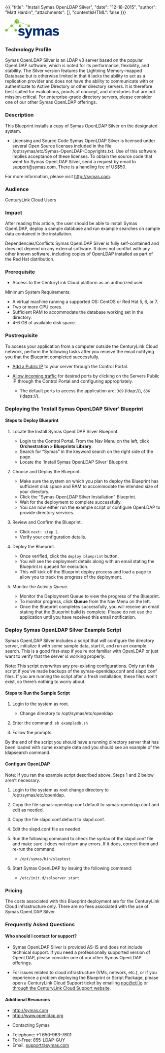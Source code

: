 {{{
  "title": "Install Symas OpenLDAP Silver",
  "date": "12-18-2015",
  "author": "Matt Hardin",
  "attachments": [],
  "contentIsHTML": false
}}}

![Symas Corp.](../../images/symas-logo.png)

### Technology Profile
Symas OpenLDAP Silver is an LDAP v3 server based on the popular OpenLDAP software, which is noted for its performance, flexibility, and stability. The Silver version features the Lightning Memory-mapped Database but is otherwise limited in that it lacks the ability to act as a replication provider and does not have the ability to communicate with or authenticate to Active Directory or other directory servers. It is therefore best suited for evaluations, proofs of concept, and directories that are not mission-critical. For enterprise-grade directory servers, please consider one of our other Symas OpenLDAP offerings.

### Description
This Blueprint installs a copy of Symas OpenLDAP Silver on the designated system.

* Licensing and Source Code
Symas OpenLDAP Silver is licensed under several Open Source licenses included in the file /opt/symas/etc/Symas-OpenLDAP-Copyrights.txt. Use of this software implies acceptance of these licenses. To obtain the source code that went for Symas OpenLDAP Silver, send a request by email to support@symas.com. There is a handling fee of US$50.

For more information, please visit http://symas.com.

### Audience
CenturyLink Cloud Users

### Impact
After reading this article, the user should be able to install Symas OpenLDAP, deploy a sample database and run example searches on sample data contained in the installation.

Dependencies/Conflicts
Symas OpenLDAP Silver is fully self-contained and does not depend on any external software. It does not conflict with any other known software, including copies of OpenLDAP installed as part of the Red Hat distribution.

### Prerequisite
* Access to the CenturyLink Cloud platform as an authorized user.

Minimum System Requirements:
* A virtual machine running a supported OS: CentOS or Red Hat 5, 6, or 7.
* Two or more CPU cores.
* Sufficient RAM to accommodate the database working set in the directory.
* 4-6 GB of available disk space.

### Postrequisite
To access your application from a computer outside the CenturyLink Cloud network, perform the following tasks after you receive the email notifying you that the Blueprint completed successfully.

* [Add a Public IP](../../Network/how-to-add-public-ip-to-virtual-machine.md) to your server through the Control Portal.

* [Allow incoming traffic](../../Network/how-to-add-public-ip-to-virtual-machine.md) for desired ports by clicking on the Servers Public IP through the Control Portal and configuring appropriately.
  * The default ports to access the application are: `389` (ldap://), `636` (ldaps://).

### Deploying the 'Install Symas OpenLDAP Silver' Blueprint

#### Steps to Deploy Blueprint
1. Locate the Install Symas OpenLDAP Silver Blueprint.
   * Login to the Control Portal. From the Nav Menu on the left, click **Orchestration > Blueprints Library**.
   * Search for “Symas” in the keyword search on the right side of the page.
   * Locate the 'Install Symas OpenLDAP Silver' Blueprint.

2. Choose and Deploy the Blueprint.
   * Make sure the system on which you plan to deploy the Blueprint has sufficient disk space and RAM to accommodate the intended size of your directory.
   * Click the "Symas OpenLDAP Silver Installation" Blueprint.
   * Wait for the deployment to complete successfully.
   * You can now either run the example script or configure OpenLDAP to provide directory services.

3. Review and Confirm the Blueprint.
   * Click `next: step 2`.
   * Verify your configuration details.

4. Deploy the Blueprint.
   * Once verified, click the `deploy blueprint` button.
   * You will see the deployment details along with an email stating the Blueprint is queued for execution.
   * This will kick off the Blueprint deploy process and load a page to allow you to track the progress of the deployment.

5. Monitor the Activity Queue.
   * Monitor the Deployment Queue to view the progress of the Blueprint.
   * To monitor progress, click **Queue** from the Nav Menu on the left.
   * Once the Blueprint completes successfully, you will receive an email stating that the Blueprint build is complete. Please do not use the application until you have received this email notification.

### Deploy Symas OpenLDAP Silver Example Script
Symas OpenLDAP Silver includes a script that will configure the directory server, initialize it with some sample data, start it, and run an example search. This is a good first-step if you’re not familiar with OpenLDAP or just want to verify that the server is working properly.

Note: This script overwrites any pre-existing configurations. Only run this script if you’ve made backups of the symas-openldap.conf and slapd.conf files. If you are running the script after a fresh installation, these files won’t exist, so there’s nothing to worry about.

#### Steps to Run the Sample Script
1. Login to the system as root.
   * Change directory to /opt/symas/etc/openldap

2. Enter the command:
   `sh exampledb.sh`

3. Follow the prompts.

By the end of the script you should have a running directory server that has been loaded with some example data and you should see an example of the ldapsearch command.

#### Configure OpenLDAP
Note: If you ran the example script described above, Steps 1 and 2 below aren’t necessary.
1. Login to the system as root change directory to /opt/symas/etc/openldap.

2. Copy the file symas-openldap.conf.default to symas-openldap.conf and edit as needed.

3. Copy the file slapd.conf.default to slapd.conf.

4. Edit the slapd.conf file as needed.

5. Run the following command to check the syntax of the slapd.conf file and make sure it does not return any errors. If it does, correct them and re-run the command.
   * `/opt/symas/bin/slaptest`

6. Start Symas OpenLDAP by issuing the following command:
   * `/etc/init.d/solserver start`

### Pricing
The costs associated with this Blueprint deployment are for the CenturyLink Cloud infrastructure only. There are no fees associated with the use of Symas OpenLDAP Silver.

### Frequently Asked Questions

#### Who should I contact for support?
* Symas OpenLDAP Silver is provided AS-IS and does not include technical support. If you need a professionally supported version of OpenLDAP, please consider one of our other Symas OpenLDAP offerings.

* For issues related to cloud infrastructure (VMs, network, etc.), or if you experience a problem deploying the Blueprint or Script Package, please open a CenturyLink Cloud Support ticket by emailing [noc@ctl.io](mailto:noc@ctl.io) or [through the CenturyLink Cloud Support website](https://t3n.zendesk.com/tickets/new).

#### Additional Resources
- http://symas.com
- http://www.openldap.org

* Contacting Symas
- Telephone: +1 650-963-7601
- Toll-Free: 855-LDAP-GUY
- Email: support@symas.com
